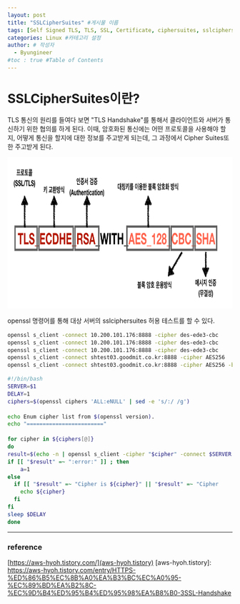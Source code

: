 ```yaml
---
layout: post
title: "SSLCipherSuites" #게시물 이름
tags: [Self Signed TLS, TLS, SSL, Certificate, ciphersuites, sslciphersuites] #태그 설정
categories: Linux #카테고리 설정
author: # 작성자
  - Byungineer
#toc : true #Table of Contents
---
```


# SSLCipherSuites이란?

TLS 통신의 원리를 들여다 보면 "TLS Handshake"를 통해서 클라이언트와 서버가 통신하기 위한 협의를 하게 된다.
이때, 암호화된 통신에는 어떤 프로토콜을 사용해야 할지, 어떻게 통신을 할지에 대한 정보를 주고받게 되는데, 그 과정에서 Cipher Suites또한 주고받게 된다.

<img src="/image/sslciphersuites.png" alt="bash shell script" style="height: 339px; width:881px;"/>



openssl 명령어를 통해 대상 서버의 sslciphersuites 허용 테스트를 할 수 있다.
```bash
openssl s_client -connect 10.200.101.176:8888 -cipher des-ede3-cbc
openssl s_client -connect 10.200.101.176:8888 -cipher des-ede3-cbc
openssl s_client -connect 10.200.101.176:8888 -cipher des-ede3-cbc
openssl s_client -connect shtest03.goodmit.co.kr:8888 -cipher AES256
openssl s_client -connect shtest03.goodmit.co.kr:8888 -cipher AES256 -brief
```

```bash
#!/bin/bash
SERVER=$1
DELAY=1
ciphers=$(openssl ciphers 'ALL:eNULL' | sed -e 's/:/ /g')

echo Enum cipher list from $(openssl version).
echo "========================"

for cipher in ${ciphers[@]}
do
result=$(echo -n | openssl s_client -cipher "$cipher" -connect $SERVER 2>&1)
if [[ "$result" =~ ":error:" ]] ; then
    a=1
else
  if [[ "$result" =~ "Cipher is ${cipher}" || "$result" =~ "Cipher    :" ]] ; then
    echo ${cipher}
  fi
fi
sleep $DELAY
done
```


---
### reference

[https://aws-hyoh.tistory.com/](aws-hyoh.tistory)
[aws-hyoh.tistory]: https://aws-hyoh.tistory.com/entry/HTTPS-%ED%86%B5%EC%8B%A0%EA%B3%BC%EC%A0%95-%EC%89%BD%EA%B2%8C-%EC%9D%B4%ED%95%B4%ED%95%98%EA%B8%B0-3SSL-Handshake
